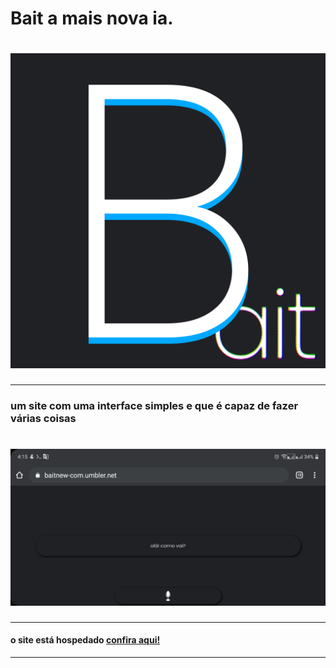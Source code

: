 # Bait a mais nova ia.  

![](slogans/normal/logo.png)
=================================================
-------------------------------------------------

### um site com uma interface simples e que é capaz de fazer várias coisas 
![](slogans/printscreen/home-page.png)
=================================================
-------------------------------------------------

#### o site está hospedado [confira aqui!](https://baitnew-com.umbler.net/)
-------------------------------------------------
